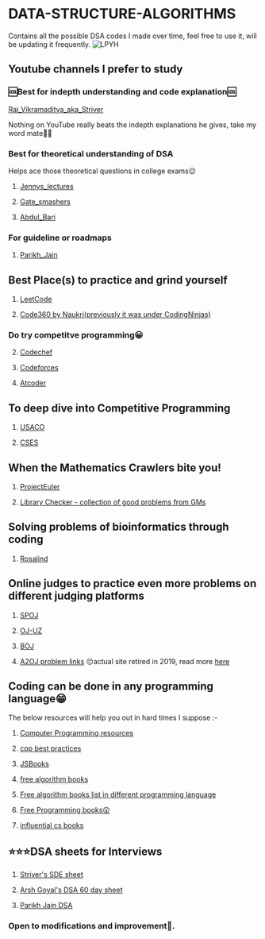 # DATA-STRUCTURE-ALGORITHMS

Contains all the possible DSA codes I made over time, feel free to use it, will be updating it frequently.
![LPYH](https://user-images.githubusercontent.com/94801952/235389331-369b6c66-11a4-442c-8ae7-1510daece166.gif)

## Youtube channels I prefer to study

<h3> 🆒Best for indepth understanding and code explanation🆒 </h3>

[Raj_Vikramaditya_aka_Striver](https://www.youtube.com/channel/UCJskGeByzRRSvmOyZOz61ig)

Nothing on YouTube really beats the indepth explanations he gives, take my word mate🧙‍♂️

<h3> Best for theoretical understanding of DSA </h3>

Helps ace those theoretical questions in college exams😉

1. [Jennys_lectures](https://www.youtube.com/channel/UCM-yUTYGmrNvKOCcAl21g3w)

2. [Gate_smashers](https://www.youtube.com/channel/UCJihyK0A38SZ6SdJirEdIOw)

3. [Abdul_Bari](https://www.youtube.com/@abdul_bari)

<h3> For guideline or roadmaps </h3>

1. [Parikh_Jain](https://www.youtube.com/watch?v=qqvYFlBJMSw)

## Best Place(s) to practice and grind yourself

1. [LeetCode](https://leetcode.com/)

2. [Code360 by Naukri(previously it was under CodingNinjas)](https://www.naukri.com/code360/problem-lists)

<h3> Do try competitve programming😀 </h3>

2. [Codechef](https://www.codechef.com/)

3. [Codeforces](https://codeforces.com/)

4. [Atcoder](https://atcoder.jp/)

## To deep dive into Competitive Programming

1. [USACO](https://usaco.guide/)

2. [CSES](https://cses.fi/problemset/)

## When the Mathematics Crawlers bite you!

1. [ProjectEuler](https://projecteuler.net/)

2. [Library Checker - collection of good problems from GMs](https://judge.yosupo.jp/)

## Solving problems of bioinformatics through coding

1. [Rosalind](https://rosalind.info/problems/list-view/)

## Online judges to practice even more problems on different judging platforms

1. [SPOJ](https://www.spoj.com/problems/classical/)

2. [OJ-UZ](https://oj.uz)

3. [BOJ](https://www.acmicpc.net/)

4. [A2OJ problem links](https://earthshakira.github.io/a2oj-clientside/server/) 😔actual site retired in 2019, read more [here](https://codeforces.com/blog/entry/71249#:~:text=I'm%20sadly%20announcing%20that,of%20for%20about%2010%20years.)

## Coding can be done in any programming language😁

The below resources will help you out in hard times I suppose :-

1. [Computer Programming resources](https://github.com/JoydeepMallick/Computer-Programming-Resources)

2. [cpp best practices](https://github.com/cpp-best-practices/cppbestpractices)

3. [JSBooks](https://github.com/mystroken/JSBooks)

4. [free algorithm books](https://github.com/cjbt/Free-Algorithm-Books)

5. [Free algorithm books list in different programming language](https://github.com/GauravWalia19/Free-Algorithms-Books)

6. [Free Programming books😲](https://github.com/EbookFoundation/free-programming-books)

7. [influential cs books](https://github.com/EbookFoundation/free-programming-books)

## ⭐⭐⭐DSA sheets for Interviews

1. [Striver's SDE sheet](https://takeuforward.org/interviews/strivers-sde-sheet-top-coding-interview-problems/)

2. [Arsh Goyal's DSA 60 day sheet](https://docs.google.com/spreadsheets/d/1MGVBJ8HkRbCnU6EQASjJKCqQE8BWng4qgL0n3vCVOxE/edit?gid=0#gid=0)

3. [Parikh Jain DSA](https://docs.google.com/spreadsheets/d/1ckUXZLigWYNoEnewmXo_zaE1FTCLRPcRlLpxj6kDyVY/copy)

### Open to modifications and improvement🧬.
